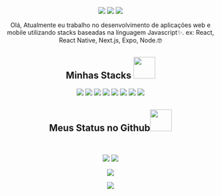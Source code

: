 <p align="center">
 
</p align="center">
<!-- <img src=".png" /> -->

<p align="center">
 
 <img src="https://badges.pufler.dev/visits/drigomartins/drigomartins"/> 
 <img src="https://badges.pufler.dev/repos/drigomartins"/>
 <img src="https://badges.pufler.dev/commits/monthly/drigomartins" />

</p>

<p align="center">
  Olá, Atualmente eu trabalho no desenvolvimento de aplicações web e mobile utilizando stacks baseadas na línguagem Javascript✨. 
  ex: React, React Native, Next.js, Expo, Node.🤓
</p>  

<h2 align="center">Minhas Stacks <img src="https://github.com/ritik307/ritik307/blob/main/images/laptop.gif" width="50"></h2>

<p align="center">
<img src="https://img.shields.io/badge/-HTML5-E34F26?style=flat-square&logo=html5&logoColor=white"/>
<img src="https://img.shields.io/badge/-CSS3-1572B6?style=flat-square&logo=css3"/>
<img src="https://img.shields.io/badge/-Bootstrap-563D7C?style=flat-square&logo=bootstrap"/>
<img src="https://img.shields.io/badge/-JavaScript-black?style=flat-square&logo=javascript"/>
<img src="https://img.shields.io/badge/-Nodejs-black?style=flat-square&logo=Node.js"/>
<img src="https://img.shields.io/badge/-React-black?style=flat-square&logo=react"/>
<img src="https://img.shields.io/badge/-Git-black?style=flat-square&logo=git"/>
<img src="https://img.shields.io/badge/-GitHub-black?style=flat-square&logo=github"/>
</p>

<h2 align="center">
  Meus Status no Github<img src="https://media.giphy.com/media/VgCDAzcKvsR6OM0uWg/giphy.gif" width="50">
</h2>
 
<br>

<p align = "center">
  <img  src = "https://github-readme-stats.vercel.app/api?username=drigomartins&show_icons=true&theme=radical&line_height=27">
  <img src = "https://github-readme-stats.vercel.app/api/top-langs/?username=drigomartins&hide=html,css,java,shaderlab,kotlin,hlsl&theme=radical">
</p>

<p align = "center">
 <img  src="https://github-readme-streak-stats.herokuapp.com/?user=drigomartins&show_icons=true&locale=en&layout=compact&theme=radical&line_height=0" />
</p> 

<p align = "center">
 <img src="https://activity-graph.herokuapp.com/graph?username=drigomartins&theme=redical">
</p> 
